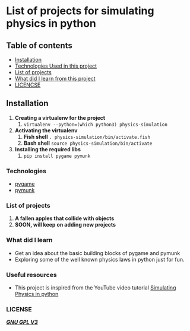 # List of projects for simulating physics in python

## Table of contents
- [Installation](#Installation)
- [Technologies Used in this project](#Technologies)
- [List of projects](#list-of-projects)
- [What did I learn from this project](#What-did-I-learn)
- [LICENCSE](#license)


## Installation
1. **Creating a virtualenv for the project**
    1. `virtualenv --python=(which python3) physics-simulation`   
1. **Activating the virtualenv**  
    1. **Fish shell** `. physics-simulation/bin/activate.fish`   
    1. **Bash shell** `source physics-simulation/bin/activate`    
1. **Installing the required libs**
    1. `pip install pygame pymunk`

### Technologies 
- [pygame](https://www.pygame.org/news)
- [pymunk](http://www.pymunk.org/en/latest/index.html)

### List of projects
1. **A fallen apples that collide with objects**
1. **SOON, will keep on adding new projects**

### What did I learn
- Get an idea about the basic building blocks of pygame and pymunk
- Exploring some of the well known physics laws in python just for fun.

### Useful resources
- This project is inspired from the YouTube video tutorial [Simulating Physics in python](https://www.youtube.com/watch?v=YrNpkuVIFdg)

### LICENSE
[***GNU GPL V3***](./LICENSE)
